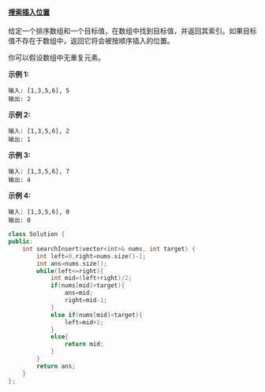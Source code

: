 #### [搜索插入位置](https://leetcode-cn.com/problems/search-insert-position/)

给定一个排序数组和一个目标值，在数组中找到目标值，并返回其索引。如果目标值不存在于数组中，返回它将会被按顺序插入的位置。

你可以假设数组中无重复元素。

**示例 1:**

```
输入: [1,3,5,6], 5
输出: 2
```

**示例 2:**

```
输入: [1,3,5,6], 2
输出: 1
```

**示例 3:**

```
输入: [1,3,5,6], 7
输出: 4
```

**示例 4:**

```
输入: [1,3,5,6], 0
输出: 0
```

```c++
class Solution {
public:
    int searchInsert(vector<int>& nums, int target) {
        int left=0,right=nums.size()-1;
        int ans=nums.size();
        while(left<=right){
            int mid=(left+right)/2;
            if(nums[mid]>target){
                ans=mid;
                right=mid-1;
            }
            else if(nums[mid]<target){
                left=mid+1;
            }
            else{
                return mid;
            }
        }
        return ans;
    }
};
```

